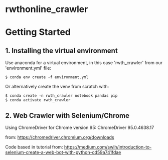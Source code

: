 # rwthonline_crawler


# Getting Started

## 1. Installing the virtual environment

Use anaconda for a virtual environment, in this case 'rwth_crawler' from our 'environment.yml' file:

    $ conda env create -f environment.yml

Or alternatively create the venv from scratch with:

    $ conda create -n rwth_crawler notebook pandas pip
    $ conda activate rwth_crawler

## 2. Web Crawler with Selenium/Chrome

Using ChromeDriver for Chrome version 95: ChromeDriver 95.0.4638.17

from: https://chromedriver.chromium.org/downloads


Code based in tutorial from: https://medium.com/swlh/introduction-to-selenium-create-a-web-bot-with-python-cd59a741fdae